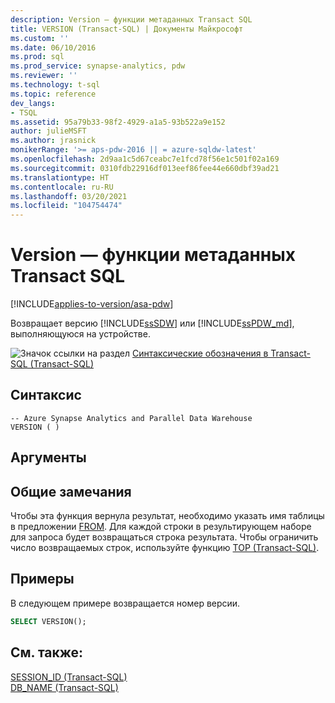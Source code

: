 ```yaml
---
description: Version — функции метаданных Transact SQL
title: VERSION (Transact-SQL) | Документы Майкрософт
ms.custom: ''
ms.date: 06/10/2016
ms.prod: sql
ms.prod_service: synapse-analytics, pdw
ms.reviewer: ''
ms.technology: t-sql
ms.topic: reference
dev_langs:
- TSQL
ms.assetid: 95a79b33-98f2-4929-a1a5-93b522a9e152
author: julieMSFT
ms.author: jrasnick
monikerRange: '>= aps-pdw-2016 || = azure-sqldw-latest'
ms.openlocfilehash: 2d9aa1c5d67ceabc7e1fcd78f56e1c501f02a169
ms.sourcegitcommit: 0310fdb22916df013eef86fee44e660dbf39ad21
ms.translationtype: HT
ms.contentlocale: ru-RU
ms.lasthandoff: 03/20/2021
ms.locfileid: "104754474"
---
```

# <a name="version---transact-sql-metadata-functions"></a>Version — функции метаданных Transact SQL
[!INCLUDE[applies-to-version/asa-pdw](../../includes/applies-to-version/asa-pdw.md)]

 Возвращает версию [!INCLUDE[ssSDW](../../includes/sssdw-md.md)] или [!INCLUDE[ssPDW_md](../../includes/sspdw-md.md)], выполняющуюся на устройстве.  
  
![Значок ссылки на раздел](../../database-engine/configure-windows/media/topic-link.gif "Значок ссылки на раздел") [Синтаксические обозначения в Transact-SQL &#40;Transact-SQL&#41;](../../t-sql/language-elements/transact-sql-syntax-conventions-transact-sql.md)  
  
## <a name="syntax"></a>Синтаксис  
  
```syntaxsql
-- Azure Synapse Analytics and Parallel Data Warehouse  
VERSION ( )  
```  
  
## <a name="arguments"></a>Аргументы  
  
## <a name="general-remarks"></a>Общие замечания  
Чтобы эта функция вернула результат, необходимо указать имя таблицы в предложении [FROM](../../t-sql/queries/from-transact-sql.md). Для каждой строки в результирующем наборе для запроса будет возвращаться строка результата. Чтобы ограничить число возвращаемых строк, используйте функцию [TOP (Transact-SQL)](../../t-sql/queries/top-transact-sql.md).  
  
## <a name="examples"></a>Примеры  
В следующем примере возвращается номер версии.  
  
```sql
SELECT VERSION();  
```  
  
## <a name="see-also"></a>См. также: 
[SESSION_ID (Transact-SQL)](../../t-sql/functions/session-id-transact-sql.md)  
[DB_NAME (Transact-SQL)](../../t-sql/functions/db-name-transact-sql.md)  
  
  
